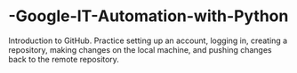 # -Google-IT-Automation-with-Python
Introduction to GitHub. Practice setting up an account, logging in, creating a repository, making changes on the local machine, and pushing changes back to the remote repository.
